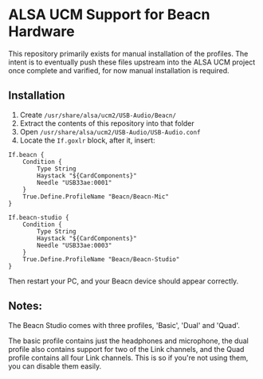 # ALSA UCM Support for Beacn Hardware

This repository primarily exists for manual installation of the profiles. The intent is to eventually
push these files upstream into the ALSA UCM project once complete and varified, for now manual installation
is required.

## Installation

1. Create `/usr/share/alsa/ucm2/USB-Audio/Beacn/`
2. Extract the contents of this repository into that folder
3. Open `/usr/share/alsa/ucm2/USB-Audio/USB-Audio.conf`
4. Locate the `If.goxlr` block, after it, insert:

```
If.beacn {
	Condition {
		Type String
		Haystack "${CardComponents}"
		Needle "USB33ae:0001"
	}
	True.Define.ProfileName "Beacn/Beacn-Mic"
}

If.beacn-studio {
	Condition {
		Type String
		Haystack "${CardComponents}"
		Needle "USB33ae:0003"
	}
	True.Define.ProfileName "Beacn/Beacn-Studio"
}
```

Then restart your PC, and your Beacn device should appear correctly.


## Notes:
The Beacn Studio comes with three profiles, 'Basic', 'Dual' and 'Quad'.

The basic profile contains just the headphones and microphone, the dual profile also contains support
for two of the Link channels, and the Quad profile contains all four Link channels. This is so if
you're not using them, you can disable them easily.
